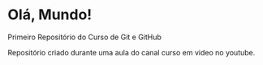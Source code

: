 # Olá, Mundo!
Primeiro Repositório do Curso de Git e GitHub

Repositório criado durante uma aula do canal curso em video no youtube.
